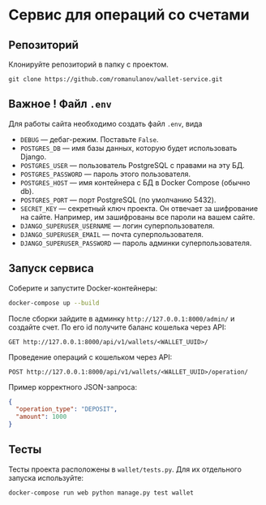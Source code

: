 # Cервис для операций со счетами

## Репозиторий

Клонируйте репозиторий в папку с проектом. 
```bush 
git clone https://github.com/romanulanov/wallet-service.git
```

## Важное ! Файл `.env`
Для работы сайта необходимо создать файл `.env`, вида

- `DEBUG` — дебаг-режим. Поставьте `False`.
- `POSTGRES_DB` — имя базы данных, которую будет использовать Django.
- `POSTGRES_USER` — пользователь PostgreSQL с правами на эту БД.
- `POSTGRES_PASSWORD` — пароль этого пользователя.
- `POSTGRES_HOST` — имя контейнера с БД в Docker Compose (обычно db).
- `POSTGRES_PORT` — порт PostgreSQL (по умолчанию 5432).
- `SECRET_KEY` — секретный ключ проекта. Он отвечает за шифрование на сайте. Например, им зашифрованы все пароли на вашем сайте.
- `DJANGO_SUPERUSER_USERNAME` — логин суперпользователя.
- `DJANGO_SUPERUSER_EMAIL` — почта суперпользователя.
- `DJANGO_SUPERUSER_PASSWORD` — пароль админки суперпользователя.

## Запуск сервиса

Соберите и запустите Docker-контейнеры:
```sh
docker-compose up --build
```
После сборки зайдите в админку `http://127.0.0.1:8000/admin/` и создайте счет. 
По его id получите баланс кошелька через API:
```
GET http://127.0.0.1:8000/api/v1/wallets/<WALLET_UUID>/
```
Проведение операций с кошельком через API: 
```
POST http://127.0.0.1:8000/api/v1/wallets/<WALLET_UUID>/operation/
```
Пример корректного JSON-запроса:
```json
{
  "operation_type": "DEPOSIT",
  "amount": 1000
}
```

## Тесты

Тесты проекта расположены в `wallet/tests.py`. Для их отдельного запуска используйте:

```sh
docker-compose run web python manage.py test wallet
```